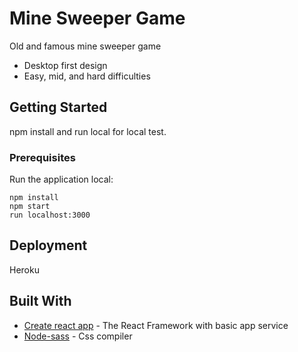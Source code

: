 # Mine Sweeper Game

Old and famous mine sweeper game
* Desktop first design
* Easy, mid, and hard difficulties

## Getting Started

npm install and run local for local test.

### Prerequisites

Run the application local:

```
npm install
npm start
run localhost:3000
```

## Deployment

Heroku

## Built With

-   [Create react app](https://reactjs.org/docs/create-a-new-react-app.html)  - The React Framework with basic app service
-   [Node-sass](https://www.npmjs.com/package/node-sass?activeTab=versions)  - Css compiler